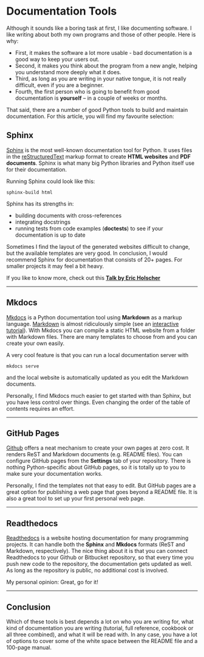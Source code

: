 
# Documentation Tools

Although it sounds like a boring task at first, I like documenting software. I like writing about both my own programs and those of other people. Here is why:

* First, it makes the software a lot more usable - bad documentation is a good way to keep your users out.
* Second, it makes you think about the program from a new angle, helping you understand more deeply what it does.
* Third, as long as you are writing in your native tongue, it is not really difficult, even if you are a beginner.
* Fourth, the first person who is going to benefit from good documentation is **yourself** – in a couple of weeks or months.

That said, there are a number of good Python tools to build and maintain documentation. For this article, you will find my favourite selection:

## Sphinx

[Sphinx](http://sphinx-doc.org/) is the most well-known documentation tool for Python. It uses files in the [reStructuredText](http://docutils.sourceforge.net/rst.html) markup format to create **HTML websites** and **PDF documents**. Sphinx is what many big Python libraries and Python itself use for their documentation.

Running Sphinx could look like this:

    sphinx-build html

Sphinx has its strengths in:

* building documents with cross-references
* integrating docstrings
* running tests from code examples (**doctests**) to see if your documentation is up to date

Sometimes I find the layout of the generated websites difficult to change, but the available templates are very good. In conclusion, I would recommend Sphinx for documentation that consists of 20+ pages. For smaller projects it may feel a bit heavy.

If you like to know more, check out this **[Talk by Eric Holscher](https://www.youtube.com/watch?v=hM4I58TA72g)**

----

## Mkdocs

[Mkdocs](http://www.mkdocs.org/) is a Python documentation tool using **Markdown** as a markup language. [Markdown](http://daringfireball.net/projects/markdown/basics) is almost ridiculously simple (see an [interactive tutorial](http://markdowntutorial.com)). With Mkdocs you can compile a static HTML website from a folder with Markdown files. There are many templates to choose from and you can create your own easily.

A very cool feature is that you can run a local documentation server with

    mkdocs serve

and the local website is automatically updated as you edit the Markdown documents.

Personally, I find Mkdocs much easier to get started with than Sphinx, but you have less control over things. Even changing the order of the table of contents requires an effort.

----

## GitHub Pages

[Github](https://github.com/) offers a neat mechanism to create your own pages at zero cost. It renders ReST and Markdown documents (e.g. README files). You can configure GitHub pages from the **Settings** tab of your repository. There is nothing Python-specific about GitHub pages, so it is totally up to you to make sure your documentation works.

Personally, I find the templates not that easy to edit. But GitHub pages are a great option for publishing a web page that goes beyond a README file. It is also a great tool to set up your first personal web page.

----

## Readthedocs

[Readthedocs](https://readthedocs.org/) is a website hosting documentation for many programming projects. It can handle both the **Sphinx** and **Mkdocs** formats (ReST and Markdown, respectively). The nice thing about it is that you can connect Readthedocs to your Github or Bitbucket repository, so that every time you push new code to the repository, the documentation gets updated as well. As long as the repository is public, no additional cost is involved.

My personal opinion: Great, go for it!

----

## Conclusion

Which of these tools is best depends a lot on who you are writing for, what kind of documentation you are writing (tutorial, full reference, cookbook or all three combined), and what it will be read with. In any case, you have a lot of options to cover some of the white space between the README file and a 100-page manual.
